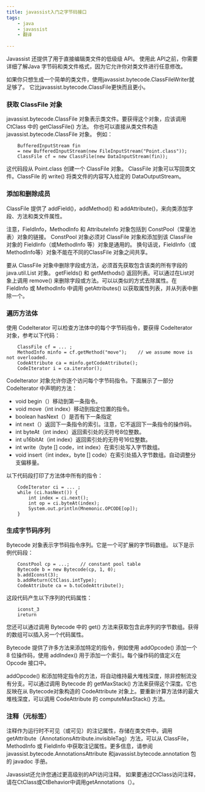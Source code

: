 ```yaml
---
title: javassist入门之字节码接口
tags:
	- java
	- javassist
	- 翻译
	
---
```


Javassist 还提供了用于直接编辑类文件的低级级 API。 使用此 API之前，你需要详细了解Java 字节码和类文件格式，因为它允许你对类文件进行任意修改。

如果你只想生成一个简单的类文件，使用javassist.bytecode.ClassFileWriter就足够了。 它比javassist.bytecode.ClassFile更快而且更小。

### 获取 ClassFile 对象

javassist.bytecode.ClassFile 对象表示类文件。要获得这个对象，应该调用 CtClass 中的 getClassFile() 方法。
你也可以直接从类文件构造 javassist.bytecode.ClassFile 对象。 例如：

```
	BufferedInputStream fin
    = new BufferedInputStream(new FileInputStream("Point.class"));
	ClassFile cf = new ClassFile(new DataInputStream(fin));
```

这代码段从 Point.class 创建一个 ClassFile 对象。
ClassFile 对象可以写回类文件。ClassFile 的 write() 将类文件的内容写入给定的 DataOutputStream。

### 添加和删除成员

ClassFile 提供了 addField()，addMethod() 和 addAttribute()，来向类添加字段、方法和类文件属性。

注意，FieldInfo，MethodInfo 和 AttributeInfo 对象包括到 ConstPool（常量池表）对象的链接。 ConstPool 对象必须对 ClassFile 对象和添加到该 ClassFile 对象的 FieldInfo（或MethodInfo 等）对象是通用的。 换句话说，FieldInfo（或MethodInfo等）对象不能在不同的ClassFile 对象之间共享。

要从 ClassFile 对象中删除字段或方法，必须首先获取包含该类的所有字段的 java.util.List 对象。 getFields() 和 getMethods() 返回列表。可以通过在List对象上调用 remove() 来删除字段或方法。可以以类似的方式去除属性。在 FieldInfo 或 MethodInfo 中调用 getAttributes() 以获取属性列表，并从列表中删除一个。

### 遍历方法体

使用 CodeIterator 可以检查方法体中的每个字节码指令，要获得 CodeIterator 对象，参考以下代码：

```
	ClassFile cf = ... ;
	MethodInfo minfo = cf.getMethod("move");    // we assume move is not overloaded.
	CodeAttribute ca = minfo.getCodeAttribute();
	CodeIterator i = ca.iterator();
```

CodeIterator 对象允许你逐个访问每个字节码指令。下面展示了一部分 CodeIterator 中声明的方法：

* void begin（）移动到第一条指令。
* void move（int index）移动到指定位置的指令。
* boolean hasNext（）是否有下一条指定
* int next（）返回下一条指令的索引。注意，它不返回下一条指令的操作码。
* int byteAt（int index）返回索引处的无符号8位整数。
* int u16bitAt（int index）返回索引处的无符号16位整数。
* int write（byte [] code，int index）在索引处写入字节数组。
* void insert（int index，byte [] code）在索引处插入字节数组。自动调整分支偏移量。

以下代码段打印了方法体中所有的指令：

```
	CodeIterator ci = ... ;
	while (ci.hasNext()) {
	    int index = ci.next();
	    int op = ci.byteAt(index);
	    System.out.println(Mnemonic.OPCODE[op]);
	}
```

### 生成字节码序列

Bytecode 对象表示字节码指令序列。它是一个可扩展的字节码数组。
以下是示例代码段：

```
	ConstPool cp = ...;    // constant pool table
	Bytecode b = new Bytecode(cp, 1, 0);
	b.addIconst(3);
	b.addReturn(CtClass.intType);
	CodeAttribute ca = b.toCodeAttribute();
```

这段代码产生以下序列的代码属性：

```
	iconst_3
	ireturn
```

您还可以通过调用 Bytecode 中的 get() 方法来获取包含此序列的字节数组。获得的数组可以插入另一个代码属性。

Bytecode 提供了许多方法来添加特定的指令，例如使用 addOpcode() 添加一个 8 位操作码，使用 addIndex() 用于添加一个索引。每个操作码的值定义在 Opcode 接口中。

addOpcode() 和添加特定指令的方法，将自动维持最大堆栈深度，除非控制流没有分支。可以通过调用 Bytecode 的 getMaxStack() 方法来获得这个深度。它也反映在从 Bytecode对象构造的 CodeAttribute 对象上。要重新计算方法体的最大堆栈深度，可以调用 CodeAttribute 的 computeMaxStack() 方法。

### 注释（元标签）

注释作为运行时不可见（或可见）的注记属性，存储在类文件中。调用 getAttribute（AnnotationsAttribute.invisibleTag）方法，可以从 ClassFile，MethodInfo 或 FieldInfo 中获取注记属性。更多信息，请参阅 javassist.bytecode.AnnotationsAttribute 和javassist.bytecode.annotation 包的 javadoc 手册。

Javassist还允许您通过更高级别的API访问注释。 如果要通过CtClass访问注释，请在CtClass或CtBehavior中调用getAnnotations（）。


